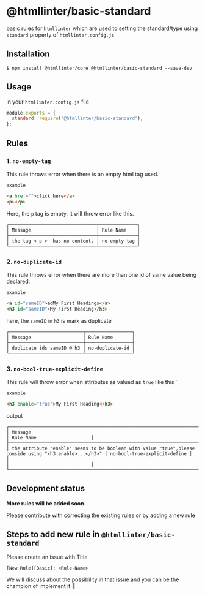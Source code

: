 # @htmllinter/basic-standard

basic rules for `htmllinter` which are used to setting the standard/type using `standard` property of `htmllinter.config.js`

## Installation

```shell
$ npm install @htmllinter/core @htmllinter/basic-standard --save-dev
```

## Usage

in your `htmllinter.config.js` file

```js
module.exports = {
  standard: require('@htmllinter/basic-standard'),
};
```

## Rules

### 1. `no-empty-tag`

This rule throws error when there is an empty html tag used.

`example`

```html
<a href="">click here</a>
<p></p>
```

Here, the `p` tag is empty. It will throw error like this.

```
┌────────────────────────────────┬──────────────┐
│ Message                        │ Rule Name    │
├────────────────────────────────┼──────────────┤
│ the tag < p >  has no content. │ no-empty-tag │
└────────────────────────────────┴──────────────┘
```

### 2. `no-duplicate-id`

This rule throws error when there are more than one id of same value being declared.

`example`

```html
<a id="sameID">adMy First Headings</a>
<h3 id="sameID">My First Heading</h3>
```

here, the `sameID` in `h3` is mark as duplicate

```
┌───────────────────────────┬─────────────────┐
│ Message                   │ Rule Name       │
├───────────────────────────┼─────────────────┤
│ duplicate ids sameID @ h3 │ no-duplicate-id │
└───────────────────────────┴─────────────────┘
```

### 3. `no-bool-true-explicit-define`

This rule will throw error when attributes as valued as `true` like this `<a enable=true></a>

`example`

```html
<h3 enable="true">My First Heading</h3>
```

output

```
┌─────────────────────────────────────────────────────────────────────────────────────────────────────────┬──────────────────────────────┐
│ Message                                                                                                 │ Rule Name                    │
├─────────────────────────────────────────────────────────────────────────────────────────────────────────┼──────────────────────────────┤
│ the attribute "enable" seems to be boolean with value "true",please conside using "<h3 enable>...</h3>" │ no-bool-true-explicit-define │
│                                                                                                         │                              │
└─────────────────────────────────────────────────────────────────────────────────────────────────────────┴──────────────────────────────┘
```

## Development status

**More rules will be added soon.**

Please contribute with correcting the existing rules or by adding a new rule

## Steps to add new rule in `@htmllinter/basic-standard`

Please create an issue with Title

`[New Rule][Basic]: <Rule-Name>`

We will discuss about the possibility in that issue and you can be the champion of implement it :tada:
